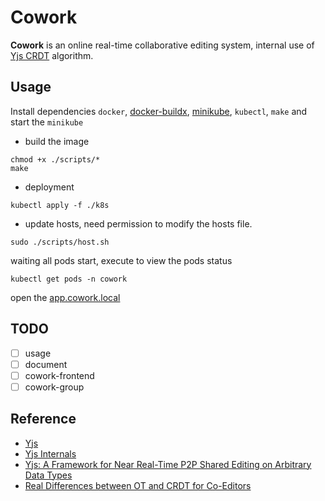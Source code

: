# Cowork
**Cowork** is an online real-time collaborative editing system, internal use of [Yjs CRDT](https://github.com/yjs/yjs) algorithm.

## Usage
Install dependencies `docker`, [docker-buildx](https://github.com/docker/buildx), [minikube](https://minikube.sigs.k8s.io/docs/), `kubectl`, `make` and start the `minikube`
- build the image
```shell
chmod +x ./scripts/*
make
```
- deployment
```shell
kubectl apply -f ./k8s
```
- update hosts, need permission to modify the hosts file.
```shell
sudo ./scripts/host.sh
```
waiting all pods start, execute to view the pods status
```shell
kubectl get pods -n cowork
```
open the [app.cowork.local](http://app.cowork.local)

## TODO
- [ ] usage
- [ ] document
- [ ] cowork-frontend
- [ ] cowork-group

## Reference
- [Yjs](https://github.com/yjs/yjs)
- [Yjs Internals](https://github.com/yjs/yjs/blob/main/INTERNALS.md)
- [Yjs: A Framework for Near Real-Time P2P Shared Editing on Arbitrary Data Types](http://dbis.rwth-aachen.de/~derntl/papers/preprints/icwe2015-preprint.pdf)
- [Real Differences between OT and CRDT for Co-Editors](https://arxiv.org/ftp/arxiv/papers/1810/1810.02137.pdf)